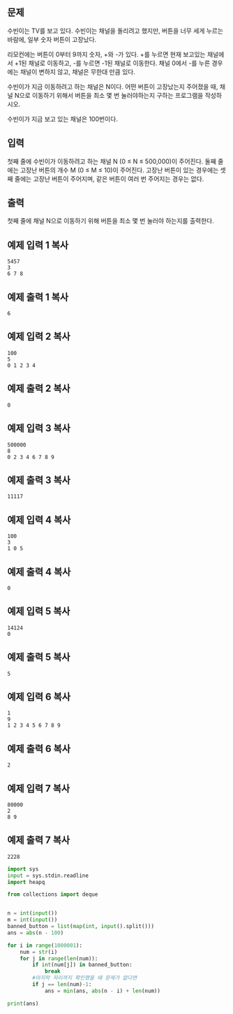 ## 문제

수빈이는 TV를 보고 있다. 수빈이는 채널을 돌리려고 했지만, 버튼을 너무 세게 누르는 바람에, 일부 숫자 버튼이 고장났다.

리모컨에는 버튼이 0부터 9까지 숫자, +와 -가 있다. +를 누르면 현재 보고있는 채널에서 +1된 채널로 이동하고, -를 누르면 -1된 채널로 이동한다. 채널 0에서 -를 누른 경우에는 채널이 변하지 않고, 채널은 무한대 만큼 있다.

수빈이가 지금 이동하려고 하는 채널은 N이다. 어떤 버튼이 고장났는지 주어졌을 때, 채널 N으로 이동하기 위해서 버튼을 최소 몇 번 눌러야하는지 구하는 프로그램을 작성하시오. 

수빈이가 지금 보고 있는 채널은 100번이다.

## 입력

첫째 줄에 수빈이가 이동하려고 하는 채널 N (0 ≤ N ≤ 500,000)이 주어진다. 둘째 줄에는 고장난 버튼의 개수 M (0 ≤ M ≤ 10)이 주어진다. 고장난 버튼이 있는 경우에는 셋째 줄에는 고장난 버튼이 주어지며, 같은 버튼이 여러 번 주어지는 경우는 없다.

## 출력

첫째 줄에 채널 N으로 이동하기 위해 버튼을 최소 몇 번 눌러야 하는지를 출력한다.

## 예제 입력 1 복사

```
5457
3
6 7 8
```

## 예제 출력 1 복사

```
6
```

## 예제 입력 2 복사

```
100
5
0 1 2 3 4
```

## 예제 출력 2 복사

```
0
```

## 예제 입력 3 복사

```
500000
8
0 2 3 4 6 7 8 9
```

## 예제 출력 3 복사

```
11117
```

## 예제 입력 4 복사

```
100
3
1 0 5
```

## 예제 출력 4 복사

```
0
```

## 예제 입력 5 복사

```
14124
0
```

## 예제 출력 5 복사

```
5
```

## 예제 입력 6 복사

```
1
9
1 2 3 4 5 6 7 8 9
```

## 예제 출력 6 복사

```
2
```

## 예제 입력 7 복사

```
80000
2
8 9
```

## 예제 출력 7 복사

```
2228
```

```python
import sys
input = sys.stdin.readline
import heapq

from collections import deque


n = int(input())
m = int(input())
banned_button = list(map(int, input().split()))
ans = abs(n - 100)

for i in range(1000001):
    num = str(i)
    for j in range(len(num)):
        if int(num[j]) in banned_button:
            break
        #마지막 자리까지 확인했을 때 문제가 없다면
        if j == len(num)-1:
            ans = min(ans, abs(n - i) + len(num))

print(ans)

```
